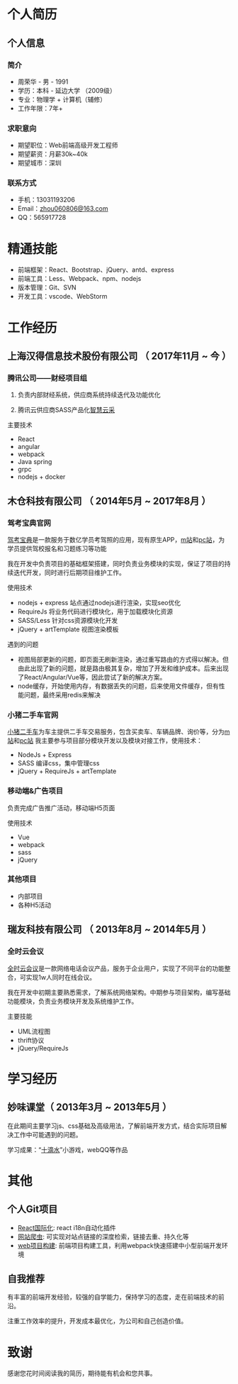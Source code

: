 #  个人简历
## 个人信息
### 简介
- 周荣华  -  男  -  1991
- 学历：本科  -  延边大学 （2009级）
- 专业：物理学  +  计算机（辅修）
- 工作年限：7年+
### 求职意向
- 期望职位：Web前端高级开发工程师
- 期望薪资：月薪30k~40k
- 期望城市：深圳

### 联系方式
- 手机：13031193206
- Email：zhou060806@163.com
- QQ：565917728

# 精通技能
- 前端框架：React、Bootstrap、jQuery、antd、express
- 前端工具：Less、Webpack、npm、nodejs
- 版本管理：Git、SVN
- 开发工具：vscode、WebStorm

# 工作经历
## 上海汉得信息技术股份有限公司 （ 2017年11月 ~ 今 ）

### 腾讯公司——财经项目组
 
 1. 负责内部财经系统，供应商系统持续迭代及功能优化

 2. 腾讯云供应商SASS产品化[智慧云采](https://gys.tencent.com/)

主要技术
- React
- angular
- webpack
- Java spring
- grpc
- nodejs + docker


## 木仓科技有限公司 （ 2014年5月 ~ 2017年8月 ）

### 驾考宝典官网
[驾考宝典](http://www.jiakaobaodian.com/)是一款服务于数亿学员考驾照的应用，现有原生APP，[m站](http://m.jiakaobaodian.com/)和[pc站](http://www.jiakaobaodian.com/)，为学员提供驾校报名和习题练习等功能

我在开发中负责项目的基础框架搭建，同时负责业务模块的实现，保证了项目的持续迭代开发，同时进行后期项目维护工作。

使用技术
- nodejs + express 站点通过nodejs进行渲染，实现seo优化
- RequireJs 将业务代码进行模块化，用于加载模块化资源
- SASS/Less 针对css资源模块化开发
- jQuery + artTemplate 视图渲染模板

 遇到的问题
 - 视图局部更新的问题，即页面无刷新渲染，通过重写路由的方式得以解决。但由此出现了新的问题，就是路由极其复杂，增加了开发和维护成本。后来出现了React/Angular/Vue等，因此尝试了新的解决方案。
 - node缓存，开始使用内存，有数据丢失的问题，后来使用文件缓存，但有性能问题，最终采用redis来解决
### 小猪二手车官网
[小猪二手车](http://www.xiaozhu2.com/)为车主提供二手车交易服务，包含买卖车、车辆品牌、询价等，分为[m站](http://m.xiaozhu2.com/)和[pc站](http://www.xiaozhu2.com/)
我主要参与项目部分模块开发以及模块对接工作，使用技术：
- NodeJs + Express
- SASS 编译css，集中管理css
- jQuery + RequireJs + artTemplate
### 移动端&广告项目
负责完成广告推广活动，移动端H5页面

使用技术
- Vue
- webpack
- sass
- jQuery
### 其他项目
- 内部项目
- 各种H5活动

## 瑞友科技有限公司 （ 2013年8月 ~ 2014年5月 ）
### 全时云会议
[全时云会议](http://www.quanshi.com/cloud/)是一款网络电话会议产品，服务于企业用户，实现了不同平台的功能整合，可实现1w人同时在线会议。

我在开发中初期主要熟悉需求，了解系统网络架构。中期参与项目架构，编写基础功能模块，负责业务模块开发及系统维护工作。

主要技能
- UML流程图
- thrift协议
- jQuery/RequireJs


# 学习经历
## 妙味课堂（ 2013年3月 ~ 2013年5月 ）
在此期间主要学习js、css基础及高级用法，了解前端开发方式，结合实际项目解决工作中可能遇到的问题。

学习成果：“[十滴水](http://www.miaov.com/index.php/news/newsDetail/nid/202)”小游戏，webQQ等作品

# 其他
## 个人Git项目
- [React国际化](https://github.com/mr18/react-i18n-auto): react i18n自动化插件
- [网站爬虫](https://github.com/foring/spider-test): 可实现对站点链接的深度检索，链接去重、持久化等
- [web项目构建](https://github.com/foring/web-cli): 前端项目构建工具，利用webpack快速搭建中小型前端开发环境
## 自我推荐
有丰富的前端开发经验，较强的自学能力，保持学习的态度，走在前端技术的前沿。

注重工作效率的提升，开发成本最优化，为公司和自己创造价值。

# 致谢
感谢您花时间阅读我的简历，期待能有机会和您共事。
